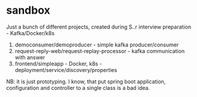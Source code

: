 # sandbox
Just a bunch of different projects, created during S..r interview preparation - Kafka/Docker/k8s

1. democonsumer/demoproducer - simple kafka producer/consumer
2. request-reply-web/request-replay-processor - kafka communication with answer
3. frontend/simpleapp - Docker, k8s - deployment/service/discovery/properties

NB: it is just prototyping. I know, that put spring boot application, configuration and controller to a single class is a bad idea.


